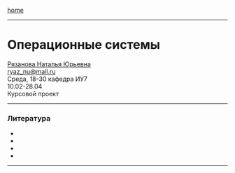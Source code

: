 [home](https://github.com/dKosarevsky/iu7/blob/master/2021_6_sem.md)
____________________________________
# Операционные системы 
[Рязанова Наталья Юрьевна](https://studizba.com/hs/151-mgtu-im-baumana/teachers/4-kafedra-iu-7-programmnoe-obespechenie-je/222-rjazanova-natalja-jurevna.html) \
ryaz_nu@mail.ru \
Среда, 18-30 кафедра ИУ7\
10.02-28.04 \
Курсовой проект
____________________________________
### Литература

* []()
* []()
* []()
* []()
____________________________________
